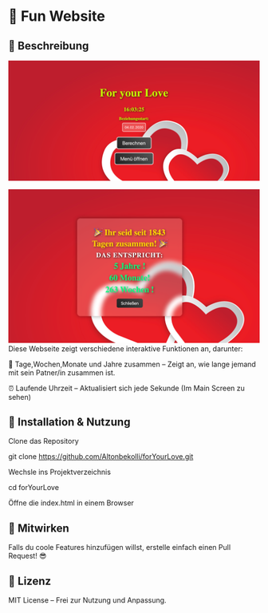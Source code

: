 # 📌 Fun Website

## 🚀 Beschreibung
![Website Vorschau](forYourLove/images/vorschauEins.png)

![Website Vorschau](forYourLove/images/vorschauZwei.png)
Diese Webseite zeigt verschiedene interaktive Funktionen an, darunter:

📅 Tage,Wochen,Monate und Jahre zusammen – Zeigt an, wie lange jemand mit sein Patner/in zusammen ist.

⏰ Laufende Uhrzeit – Aktualisiert sich jede Sekunde (Im Main Screen zu sehen)

## 🔧 Installation & Nutzung

Clone das Repository

git clone https://github.com/Altonbekolli/forYourLove.git

Wechsle ins Projektverzeichnis

cd forYourLove

Öffne die index.html in einem Browser

## 🤝 Mitwirken

Falls du coole Features hinzufügen willst, erstelle einfach einen Pull Request! 😎

## 📜 Lizenz

MIT License – Frei zur Nutzung und Anpassung.

